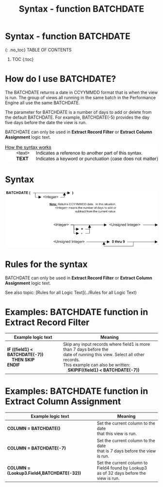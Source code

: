 ﻿---
layout: default
title: "Syntax - function BATCHDATE"
parent: Syntax - functions
grand_parent: Workbench Logic Text Syntax
nav_order: 2
---
# Syntax - function BATCHDATE
{: .no_toc}
TABLE OF CONTENTS 
1. TOC
{:toc}  
 



# How do I use BATCHDATE? 

The BATCHDATE returns a date in CCYYMMDD format that is when the view is run. The group of views all running in the same batch in the Performance Engine all use the same BATCHDATE.

The parameter for BATCHDATE is a number of days to add or delete from the default BATCHDATE. For example, BATCHDATE\(-5\) provides the day five days before the date the view is run.

BATCHDATE can only be used in **Extract Record Filter** or **Extract Column Assignment** logic text.

![(Syntax Legend)](../../images/LTZZ_Syntax_legend.gif )

# Syntax 

![Function BATCHDATE](../../images/LTSF_BATCHDATE_01.gif)

# Rules for the syntax 

BATCHDATE can only be used in **Extract Record Filter** or **Extract Column Assignment** logic text.

See also topic: [Rules for all Logic Text](../Rules for all Logic Text) 

# Examples: BATCHDATE function in Extract Record Filter


|Example logic text|Meaning|
|------------------|-------|
|**IF ({field1} < BATCHDATE(-7))<br>&nbsp;&nbsp;&nbsp;&nbsp;THEN SKIP<br>ENDIF**|Skip any input records where field1 is more than 7 days before the<br>date of running this view. Select all other records.<br> This example can also be written:<br>&nbsp;&nbsp;&nbsp;&nbsp;**SKIPIF({field1} < BATCHDATE(-7))**|


# Examples: BATCHDATE function in Extract Column Assignment

|Example logic text|Meaning|
|------------------|-------|
|**COLUMN = BATCHDATE()**|Set the current column to the date<br> that this view is run.|
|**COLUMN = BATCHDATE(-7)**|Set the current column to the date<br> that is 7 days before the view is run.|
|**COLUMN = {Lookup3.Field4,BATCHDATE(-32))**|Set the current column to Field4 found by Lookup3<br> as of 32 days before the view is run.|

  

